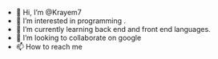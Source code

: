 - 👋 Hi, I’m @Krayem7
- 👀 I’m interested in programming .
- 🌱 I’m currently learning back end and front end languages.
- 💞️ I’m looking to collaborate on google 
- 📫 How to reach me 

<!---
Krayem7/Krayem7 is a ✨ special ✨ repository because its `README.md` (this file) appears on your GitHub profile.
You can click the Preview link to take a look at your changes.
--->
